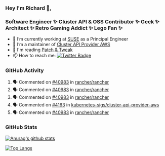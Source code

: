 ### Hey I'm Richard 👋, 

<h3 align="left">Software Engineer ✨ Cluster API & OSS Contributor ✨ Geek ✨ Architect ✨ Retro Gaming Addict ✨ Lego Fan ✨</h3>

- 🔭 I’m currently working at [SUSE](https://www.suse.com/) as a Principal Engineer
- 👯 I’m a maintainer of [Cluster API Provider AWS](https://github.com/kubernetes-sigs/cluster-api-provider-aws)
- 💬 I'm reading [Patch & Tweak](https://bjooks.com/products/patch-tweak-exploring-modular-synthesis)
- 📫 How to reach me: [![Twitter Badge](https://img.shields.io/badge/-@fruit_case-00acee?style=flat&logo=Twitter&logoColor=white)](https://twitter.com/intent/follow?screen_name=fruit_case "Follow on Twitter")

### GitHub Activity 

<!--START_SECTION:activity-->
1. 🗣 Commented on [#40983](https://github.com/rancher/rancher/issues/40983) in [rancher/rancher](https://github.com/rancher/rancher)
2. 🗣 Commented on [#40983](https://github.com/rancher/rancher/issues/40983) in [rancher/rancher](https://github.com/rancher/rancher)
3. 🗣 Commented on [#40983](https://github.com/rancher/rancher/issues/40983) in [rancher/rancher](https://github.com/rancher/rancher)
4. 🗣 Commented on [#4163](https://github.com/kubernetes-sigs/cluster-api-provider-aws/issues/4163) in [kubernetes-sigs/cluster-api-provider-aws](https://github.com/kubernetes-sigs/cluster-api-provider-aws)
5. 🗣 Commented on [#40983](https://github.com/rancher/rancher/issues/40983) in [rancher/rancher](https://github.com/rancher/rancher)
<!--END_SECTION:activity-->

### GitHub Stats

[![Anurag's github stats](https://github-readme-stats.vercel.app/api?username=richardcase&count_private=true&show_icons=true)](https://github.com/anuraghazra/github-readme-stats)

[![Top Langs](https://github-readme-stats.vercel.app/api/top-langs/?username=richardcase&hide=html&layout=compact)](https://github.com/anuraghazra/github-readme-stats)
